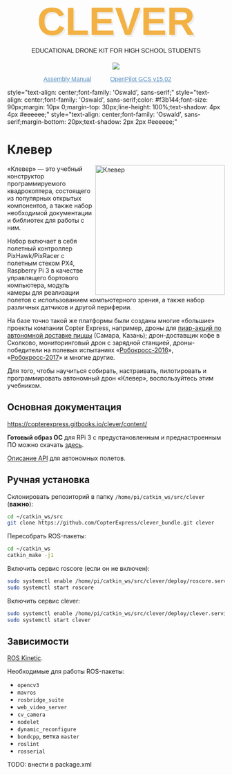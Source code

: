 <h1 align="center" style="font-family: 'Oswald', sans-serif;color: #f3b144;font-size: 90px;margin: 10px 0;margin-top: 30px;line-height: 100%;text-shadow: 4px 4px #eeeeee;">CLEVER</h1>

<p align="center" style="font-family: 'Oswald', sans-serif;margin-bottom: 20px;text-shadow: 2px 2px #eeeeee;">EDUCATIONAL DRONE KIT FOR HIGH SCHOOL STUDENTS</p>
<p align="center">
	<img align="center" src="http://clever.copterexpress.com/clever.jpg" />
</p>
<p align="center" style="font-family: 'Oswald', sans-serif;" align="center">
	<a style="margin-right: 40px;color: #548dbe;" href="CLEVER%20Assembly%20Manual%20v1.0.pdf">Assembly Manual</a>
	<a style="margin-right: 40px;color: #548dbe;" href="OpenPilot-RELEASE-15.02.02-win32.exe">OpenPilot GCS v15.02</a>
</p>

<link rel="stylesheet" type="text/css" href="http://clever.copterexpress.com/main.css">
<link href="https://fonts.googleapis.com/css?family=Oswald" rel="stylesheet">

style="text-align: center;font-family: 'Oswald', sans-serif;"
style="text-align: center;font-family: 'Oswald', sans-serif;color: #f3b144;font-size: 90px;margin: 10px 0;margin-top: 30px;line-height: 100%;text-shadow: 4px 4px #eeeeee;"
style="text-align: center;font-family: 'Oswald', sans-serif;margin-bottom: 20px;text-shadow: 2px 2px #eeeeee;"

Клевер
======

<img src="assets/clever.jpg" align="right" width="300px" alt="Клевер">

«Клевер» — это учебный конструктор программируемого квадрокоптера, состоящего из популярных открытых компонентов, а также набор необходимой документации и библиотек для работы с ним.

Набор включает в себя полетный контроллер PixHawk/PixRacer с полетным стеком PX4, Raspberry Pi 3 в качестве управлящего бортового компьютера, модуль камеры для реализации полетов с использованием компьютерного зрения, а также набор различных датчиков и другой периферии.

На базе точно такой же платформы были созданы многие «большие» проекты компании Copter Express, например, дроны для [пиар-акций по автономной доставке пиццы](https://www.youtube.com/watch?v=hmkAoZOtF58) (Самара, Казань); дрон-доставщик кофе в Сколково, мониторинговый дрон с зарядной станцией, дроны-победители на полевых испытаниях «[Робокросс-2016](https://www.youtube.com/watch?v=dGbDaz_VmYU)», «[Робокросс-2017](https://youtu.be/AQnd2CRczbQ)» и многие другие.

Для того, чтобы научиться собирать, настраивать, пилотировать и программировать автономный дрон «Клевер», воспользуйтесь этим учебником.

Основная документация
---------------------

https://copterexpress.gitbooks.io/clever/content/

**Готовый образ ОС** для RPi 3 с предустановленным и преднастроенным ПО можно скачать [здесь](https://copterexpress.gitbooks.io/clever/content/docs/microsd_images.html).

[Описание API](https://copterexpress.gitbooks.io/clever/content/docs/simple_offboard.html) для автономных полетов.

Ручная установка
---------

Склонировать репозиторий в папку `/home/pi/catkin_ws/src/clever` (**важно**):

```bash
cd ~/catkin_ws/src
git clone https://github.com/CopterExpress/clever_bundle.git clever
```

Пересобрать ROS-пакеты:

```bash
cd ~/catkin_ws
catkin_make -j1
```

Включить сервис roscore (если он не включен):

```bash
sudo systemctl enable /home/pi/catkin_ws/src/clever/deploy/roscore.service
sudo systemctl start roscore
```

Включить сервис clever:

```bash
sudo systemctl enable /home/pi/catkin_ws/src/clever/deploy/clever.service
sudo systemctl start clever
```

Зависимости
-----------

[ROS Kinetic](http://wiki.ros.org/kinetic).

Необходимые для работы ROS-пакеты:

* `opencv3`
* `mavros`
* `rosbridge_suite`
* `web_video_server`
* `cv_camera`
* `nodelet`
* `dynamic_reconfigure`
* `bondcpp`, ветка `master`
* `roslint`
* `rosserial`

TODO: внести в package.xml
